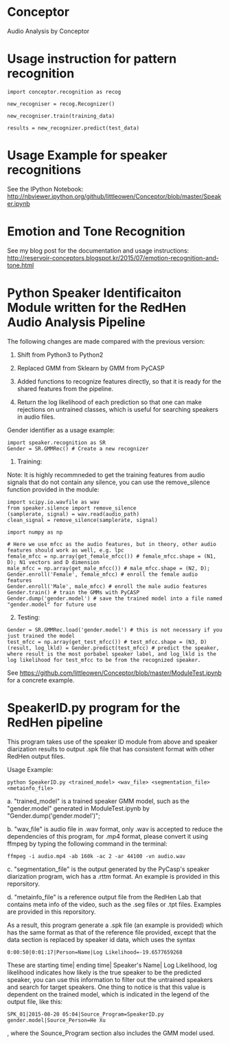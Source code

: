 # Conceptor
Audio Analysis by Conceptor 

# Usage instruction for pattern recognition

```
import conceptor.recognition as recog

new_recogniser = recog.Recognizer()

new_recogniser.train(training_data)

results = new_recognizer.predict(test_data)

```


# Usage Example for speaker recognitions

See the IPython Notebook:
http://nbviewer.ipython.org/github/littleowen/Conceptor/blob/master/Speaker.ipynb



# Emotion and Tone Recognition

See my blog post for the documentation and usage instructions:
http://reservoir-conceptors.blogspot.kr/2015/07/emotion-recognition-and-tone.html



# Python Speaker Identificaiton Module written for the RedHen Audio Analysis Pipeline
The following changes are made compared with the previous version:

1. Shift from Python3 to Python2

2. Replaced GMM from Sklearn by GMM from PyCASP

3. Added functions to recognize features directly, so that it is ready for the shared features from the pipeline.

4. Return the log likelihood of each prediction so that one can make rejections on untrained classes, which is useful for searching speakers in audio files.

Gender identifier as a usage example:

```
import speaker.recognition as SR
Gender = SR.GMMRec() # Create a new recognizer

```

1. Training:

Note: It is highly recommneded to get the training features from audio signals that do not contain any silence, you can use the remove_silence function provided in the module:

```
import scipy.io.wavfile as wav
from speaker.silence import remove_silence
(samplerate, signal) = wav.read(audio_path)
clean_signal = remove_silence(samplerate, signal)
```


```
import numpy as np

# Here we use mfcc as the audio features, but in theory, other audio features should work as well, e.g. lpc
female_mfcc = np.array(get_female_mfcc()) # female_mfcc.shape = (N1, D); N1 vectors and D dimension
male_mfcc = np.array(get_male_mfcc()) # male_mfcc.shape = (N2, D);
Gender.enroll('Female', female_mfcc) # enroll the female audio features
Gender.enroll('Male', male_mfcc) # enroll the male audio features
Gender.train() # train the GMMs with PyCASP
Gender.dump('gender.model') # save the trained model into a file named "gender.model" for future use

```

2. Testing:

```
Gender = SR.GMMRec.load('gender.model') # this is not necessary if you just trained the model
test_mfcc = np.array(get_test_mfcc()) # test_mfcc.shape = (N3, D)
(result, log_lkld) = Gender.predict(test_mfcc) # predict the speaker, where result is the most porbabel speaker label, and log_lkld is the log likelihood for test_mfcc to be from the recognized speaker. 

```

See https://github.com/littleowen/Conceptor/blob/master/ModuleTest.ipynb for a concrete example.


# SpeakerID.py program for the RedHen pipeline

This program takes use of the speaker ID module from above and speaker diarization results to output .spk file that has consistent format with other RedHen output files.

Usage Example:

```
python SpeakerID.py <trained_model> <wav_file> <segmentation_file> <metainfo_file>

```

a. "trained_model" is a trained speaker GMM model, such as the "gender.model" generated in ModuleTest.ipynb by "Gender.dump('gender.model')";

b. "wav_file" is audio file in .wav format, only .wav is accepted to reduce the dependencies of this program, for .mp4 format, please convert it using ffmpeg by typing the following command in the terminal:

```
ffmpeg -i audio.mp4 -ab 160k -ac 2 -ar 44100 -vn audio.wav
```

c. "segmentation_file" is the output generated by the PyCasp's speaker diarization program, wich has a .rttm format. An example is provided in this reporsitory.

d. "metainfo_file" is a reference output file from the RedHen Lab that contains meta info of the video, such as the .seg files or .tpt files. Examples are provided in this reporsitory.  

As a result, this program generate a .spk file (an example is provided) which has the same format as that of the reference file provided, except that the data section is replaced by speaker id data, which uses the syntax

```
0:00:50|0:01:17|Person=Name|Log Likelihood=-19.6577659268

```
These are starting time| ending time| Speaker's Name| Log Likelihood, log likelihood indicates how likely is the true speaker to be the predicted speaker, you can use this information to filter out the untrained speakers and search for target speakers. One thing to notice is that this value is dependent on the trained model, which is indicated in the legend of the output file, like this:
```
SPK_01|2015-08-20 05:04|Source_Program=SpeakerID.py gender.model|Source_Person=He Xu
```
, where the Sounce_Program section also includes the GMM model used.






